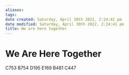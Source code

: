 ```yaml
---
aliases: 
tags: 
date created: Saturday, April 30th 2022, 2:24:41 pm
date modified: Saturday, April 30th 2022, 2:24:41 pm
title: We are here together
---
```

# We Are Here Together
C753
B754
D195
E169
B481
C447